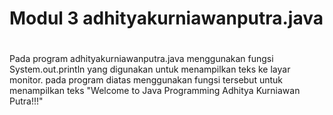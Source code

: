 # Modul 3 adhityakurniawanputra.java
#
Pada program adhityakurniawanputra.java menggunakan fungsi System.out.println yang digunakan untuk menampilkan teks ke layar monitor. pada program diatas menggunakan fungsi tersebut untuk menampilkan teks "Welcome to Java Programming Adhitya Kurniawan Putra!!!"
